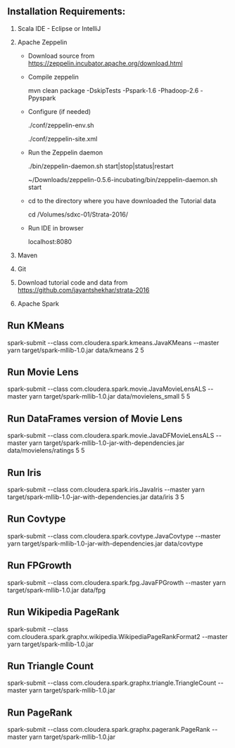 Installation Requirements:
--------------------------
1.	Scala IDE - Eclipse or IntelliJ
2. 	Apache Zeppelin

   	* Download source from https://zeppelin.incubator.apache.org/download.html
   	
   	* Compile zeppelin
    	
    	mvn clean package -DskipTests -Pspark-1.6 -Phadoop-2.6 -Ppyspark
   	
   	* Configure (if needed)
		
		./conf/zeppelin-env.sh
		
		./conf/zeppelin-site.xml
	
	* Run the Zeppelin daemon
		
		./bin/zeppelin-daemon.sh start|stop|status|restart
		
		~/Downloads/zeppelin-0.5.6-incubating/bin/zeppelin-daemon.sh start
	
	* cd to the directory where you have downloaded the Tutorial data
		
		cd /Volumes/sdxc-01/Strata-2016/
	
	* Run IDE in browser
		
		localhost:8080
3. Maven
4. Git 
5. Download tutorial code and data from https://github.com/jayantshekhar/strata-2016
6. Apache Spark

Run KMeans
----------

spark-submit --class com.cloudera.spark.kmeans.JavaKMeans  --master yarn target/spark-mllib-1.0.jar data/kmeans 2 5

Run Movie Lens
--------------

spark-submit --class com.cloudera.spark.movie.JavaMovieLensALS  --master yarn target/spark-mllib-1.0.jar data/movielens_small 5 5

Run DataFrames version of Movie Lens
------------------------------------

spark-submit --class com.cloudera.spark.movie.JavaDFMovieLensALS  --master yarn target/spark-mllib-1.0-jar-with-dependencies.jar data/movielens/ratings 5 5

Run Iris
--------

spark-submit --class com.cloudera.spark.iris.JavaIris  --master yarn target/spark-mllib-1.0-jar-with-dependencies.jar data/iris 3 5

Run Covtype
-----------

spark-submit --class com.cloudera.spark.covtype.JavaCovtype  --master yarn target/spark-mllib-1.0-jar-with-dependencies.jar data/covtype


Run FPGrowth
------------

spark-submit --class com.cloudera.spark.fpg.JavaFPGrowth  --master yarn target/spark-mllib-1.0.jar data/fpg


Run Wikipedia PageRank
----------------------

spark-submit --class com.cloudera.spark.graphx.wikipedia.WikipediaPageRankFormat2  --master yarn target/spark-mllib-1.0.jar


Run Triangle Count
------------------

spark-submit --class com.cloudera.spark.graphx.triangle.TriangleCount  --master yarn target/spark-mllib-1.0.jar


Run PageRank
------------

spark-submit --class com.cloudera.spark.graphx.pagerank.PageRank  --master yarn target/spark-mllib-1.0.jar





